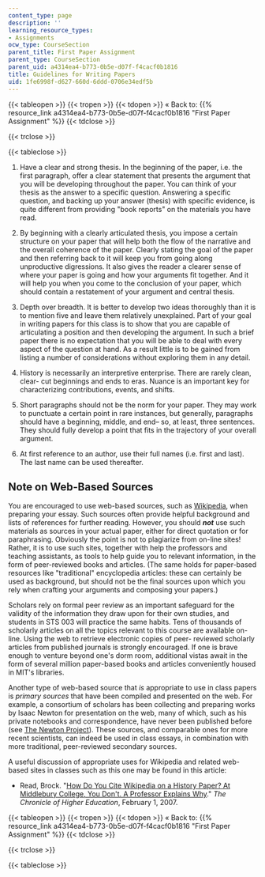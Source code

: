 ```yaml
---
content_type: page
description: ''
learning_resource_types:
- Assignments
ocw_type: CourseSection
parent_title: First Paper Assignment
parent_type: CourseSection
parent_uid: a4314ea4-b773-0b5e-d07f-f4cacf0b1816
title: Guidelines for Writing Papers
uid: 1fe6998f-d627-660d-6ddd-0706e34edf5b
---
```


{{< tableopen >}}
{{< tropen >}}
{{< tdopen >}}
« Back to: {{% resource_link a4314ea4-b773-0b5e-d07f-f4cacf0b1816 "First Paper Assignment" %}}
{{< tdclose >}}

{{< trclose >}}

{{< tableclose >}}

1.  Have a clear and strong thesis. In the beginning of the paper, i.e. the first paragraph, offer a clear statement that presents the argument that you will be developing throughout the paper. You can think of your thesis as the answer to a specific question. Answering a specific question, and backing up your answer (thesis) with specific evidence, is quite different from providing "book reports" on the materials you have read.
  
3.  By beginning with a clearly articulated thesis, you impose a certain structure on your paper that will help both the flow of the narrative and the overall coherence of the paper. Clearly stating the goal of the paper and then referring back to it will keep you from going along unproductive digressions. It also gives the reader a clearer sense of where your paper is going and how your arguments fit together. And it will help you when you come to the conclusion of your paper, which should contain a restatement of your argument and central thesis.
  
5.  Depth over breadth. It is better to develop two ideas thoroughly than it is to mention five and leave them relatively unexplained. Part of your goal in writing papers for this class is to show that you are capable of articulating a position and then developing the argument. In such a brief paper there is no expectation that you will be able to deal with every aspect of the question at hand. As a result little is to be gained from listing a number of considerations without exploring them in any detail.
  
7.  History is necessarily an interpretive enterprise. There are rarely clean, clear- cut beginnings and ends to eras. Nuance is an important key for characterizing contributions, events, and shifts.
  
9.  Short paragraphs should not be the norm for your paper. They may work to punctuate a certain point in rare instances, but generally, paragraphs should have a beginning, middle, and end– so, at least, three sentences. They should fully develop a point that fits in the trajectory of your overall argument.
  
11.  At first reference to an author, use their full names (i.e. first and last). The last name can be used thereafter.

Note on Web-Based Sources
-------------------------

You are encouraged to use web-based sources, such as [Wikipedia](http://www.wikipedia.org/), when preparing your essay. Such sources often provide helpful background and lists of references for further reading. However, you should _**not**_ use such materials as sources in your actual paper, either for direct quotation or for paraphrasing. Obviously the point is not to plagiarize from on-line sites! Rather, it is to use such sites, together with help the professors and teaching assistants, as tools to help guide you to relevant information, in the form of peer-reviewed books and articles. (The same holds for paper-based resources like "traditional" encyclopedia articles: these can certainly be used as background, but should not be the final sources upon which you rely when crafting your arguments and composing your papers.)

Scholars rely on formal peer review as an important safeguard for the validity of the information they draw upon for their own studies, and students in STS 003 will practice the same habits. Tens of thousands of scholarly articles on all the topics relevant to this course are available on-line. Using the web to retrieve electronic copies of peer- reviewed scholarly articles from published journals is strongly encouraged. If one is brave enough to venture beyond one's dorm room, additional vistas await in the form of several million paper-based books and articles conveniently housed in MIT's libraries.

Another type of web-based source that _is_ appropriate to use in class papers is _primary sources_ that have been compiled and presented on the web. For example, a consortium of scholars has been collecting and preparing works by Isaac Newton for presentation on the web, many of which, such as his private notebooks and correspondence, have never been published before (see [The Newton Project](http://www.newtonproject.sussex.ac.uk)). These sources, and comparable ones for more recent scientists, can indeed be used in class essays, in combination with more traditional, peer-reviewed secondary sources.

A useful discussion of appropriate uses for Wikipedia and related web-based sites in classes such as this one may be found in this article:

*   Read, Brock. "[How Do You Cite Wikipedia on a History Paper? At Middlebury College, You Don't. A Professor Explains Why](http://chronicle.com/article/How-Do-You-Cite-Wikipedia-on-a/122530/)." _The Chronicle of Higher Education_, February 1, 2007.

{{< tableopen >}}
{{< tropen >}}
{{< tdopen >}}
« Back to: {{% resource_link a4314ea4-b773-0b5e-d07f-f4cacf0b1816 "First Paper Assignment" %}}
{{< tdclose >}}

{{< trclose >}}

{{< tableclose >}}